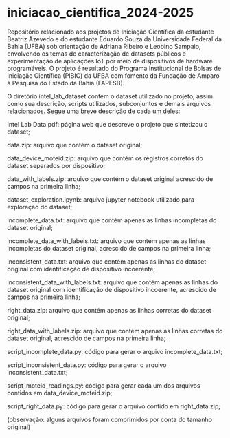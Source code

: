 # iniciacao_cientifica_2024-2025
Repositório relacionado aos projetos de Iniciação Científica da estudante Beatriz Azevedo e do estudante Eduardo Souza da Universidade Federal da Bahia (UFBA) sob orientação de Adriana Ribeiro e Leobino Sampaio, envolvendo os temas de caracterização de datasets públicos e experimentação de aplicações IoT por meio de dispositivos de hardware programáveis. O projeto é resultado do Programa Institucional de Bolsas de Iniciação Científica (PIBIC) da UFBA com fomento da Fundação de Amparo à Pesquisa do Estado da Bahia (FAPESB).

O diretório intel_lab_dataset contém o dataset utilizado no projeto, assim como sua descrição, scripts utilizados, subconjuntos e demais arquivos relacionados. Segue uma breve descrição de cada um deles:

Intel Lab Data.pdf: página web que descreve o projeto que sintetizou o dataset;

data.zip: arquivo que contém o dataset original;

data_device_moteid.zip: arquivo que contém os registros corretos do dataset separados por dispositivo;

data_with_labels.zip: arquivo que contém o dataset original acrescido de campos na primeira linha;

dataset_exploration.ipynb: arquivo jupyter notebook utilizado para exploração do dataset;

incomplete_data.txt: arquivo que contém apenas as linhas incompletas do dataset original;

incomplete_data_with_labels.txt: arquivo que contém apenas as linhas incompletas do dataset original, acrescido de campos na primeira linha;

inconsistent_data.txt: arquivo que contém apenas as linhas do dataset original com identificação de dispositivo incoerente;

inconsistent_data_with_labels.txt: arquivo que contém apenas as linhas do dataset original com identificação de dispositivo incoerente, acrescido de campos na primeira linha;

right_data.zip: arquivo que contém apenas as linhas corretas do dataset original;

right_data_with_labels.zip: arquivo que contém apenas as linhas corretas do dataset original, acrescido de campos na primeira linha;

script_incomplete_data.py: código para gerar o arquivo incomplete_data.txt;

script_inconsistent_data.py: código para gerar o arquivo inconsistent_data.txt;

script_moteid_readings.py: código para gerar cada um dos arquivos contidos em data_device_moteid.zip;

script_right_data.py: código para gerar o arquivo contido em right_data.zip;

(observação: alguns arquivos foram comprimidos por conta do tamanho original)
